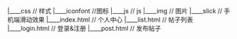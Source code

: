 
|____css        // 样式
|____iconfont   //图标
|____js         // js
|____img        // 图片
|____slick      // 手机端滑动效果
|____index.html // 个人中心
|____list.html  // 帖子列表
|____login.html // 登录&注册
|____post.html  // 发布帖子

